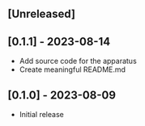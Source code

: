 ## [Unreleased]

## [0.1.1] - 2023-08-14

- Add source code for the apparatus
- Create meaningful README.md

## [0.1.0] - 2023-08-09

- Initial release

